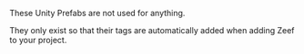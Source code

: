 These Unity Prefabs are not used for anything. 

They only exist so that their tags are automatically added when adding Zeef to your project.